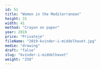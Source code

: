 ```yaml
---
id: 51
title: "Women in the Mediterranean"
height: 31
width: 41
method: "Crayon on paper"
year: 2019
price: "Privateje"
fileName: "2019-kvinder-i-middelhavet.jpg"
medie: "drawing"
draft: "false"
slug: "kvinder-i-middelhavet"
weight: "250"
---
```


